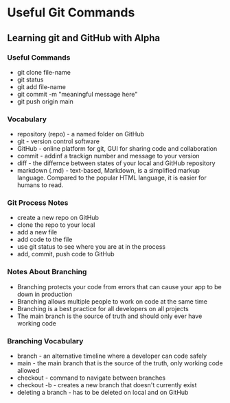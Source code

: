 # Useful Git Commands

## Learning git and GitHub with Alpha

### Useful Commands
- git clone file-name
- git status
- git add file-name
- git commit -m "meaningful message here"
- git push origin main

### Vocabulary

- repository (repo) - a named folder on GitHub
- git - version control software
- GitHub - online platform for git, GUI for sharing code and collaboration
- commit - addinf a trackign number and message to your version
- diff - the differnce between states of your local and GitHub repository
- markdown (.md) - text-based, Markdown, is a simplified markup language. Compared to the popular HTML language, it is easier for humans to read.


### Git Process Notes
- create a new repo on GitHub
- clone the repo to your local
- add a new file
- add code to the file
- use git status to see where you are at in the process
- add, commit, push code to GitHub

### Notes About Branching
- Branching protects your code from errors that can cause your app to be down in production
- Branching allows multiple people to work on code at the same time
- Branching is a best practice for all developers on all projects
- The main branch is the source of truth and should only ever have working code

### Branching Vocabulary
- branch - an alternative timeline
where a developer can code safely
- main - the main branch that is the source of the truth, only working code allowed
- checkout - command to navigate between branches
- checkout -b - creates a new branch that doesn't currently exist
- deleting a branch - has to be deleted on local and on GitHub